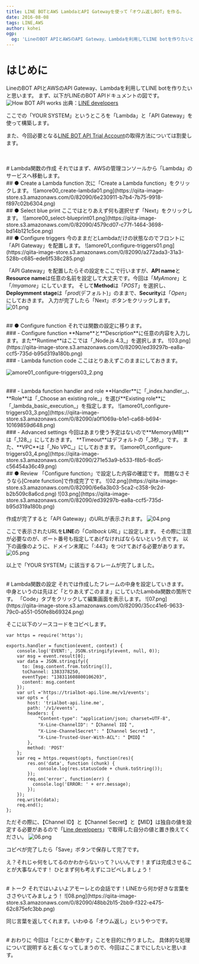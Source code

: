 ```yaml
---
title: LINE BOTとAWS LambdaとAPI Gatewayを使って「オウム返しBOT」を作る。
date: 2016-08-08
tags: LINE,AWS
author: kohei
ogp:
  og: 'LineのBOT APIとAWSのAPI Gateway、Lambdaを利用してLINE botを作りたいと思います。'
---
```


# はじめに
LineのBOT APIとAWSのAPI Gateway、Lambdaを利用してLINE botを作りたいと思います。
まず、以下がLINEのBOT APIドキュメントの図です。
![How BOT API works](https://developers.line.me/wp-content/uploads/2016/04/bot_img001.png)
出典：[LINE developers](https://developers.line.me/bot-api/overview#how_bot_works)

ここでの「YOUR SYSTEM」というところを「Lambda」と「API Gateway」を使って構築します。

また、今回必要となる[LINE BOT API Trial Account](https://business.line.me/services/products/4/introduction)の取得方法については割愛します。


<br>
<br>
# Lambda関数の作成
それではまず、AWSの管理コンソールから「Lambda」のサービスへ移動します。

<br>
## ● Create a Lambda function
次に「Create a Lambda function」をクリックします。
![amore00_create-lambda01.png](https://qiita-image-store.s3.amazonaws.com/0/82090/6e230911-b7b4-7b75-9918-f897c02b6304.png)

<br>
## ● Select blue print
ここではとりあえず何も選択せず「Next」をクリックします。
![amore00_select-blueprint01.png](https://qiita-image-store.s3.amazonaws.com/0/82090/4579cd07-c77f-1464-3698-bd14b121c5ce.png)

<br>
## ● Configure triggers
今のままだとLambdaだけの状態なのでフロントに「API Gateway」を配置します。
![amore01_configure-triggers01.png](https://qiita-image-store.s3.amazonaws.com/0/82090/a272ada3-31a3-528b-c685-ede6f538c285.png)

「API Gateway」を配置したらその設定をここで行いますが、**API name**と**Resource name**は任意の名前を設定して大丈夫です。今回は「_MyAmore_」と「_/myamore_」にしています。
そして**Method**は「_POST_」を選択し、**Deploymment stage**は「_prod_(デフォルト)」のままで、**Security**は「_Open_」にしておきます。
入力が完了したら「Next」ボタンをクリックします。
![01.png](https://qiita-image-store.s3.amazonaws.com/0/82090/6fce3683-d44f-ec25-f94a-c69a1ed08546.png)

<br>
## ● Configure function
それでは関数の設定に移ります。

<br>
###   - Configure function
**Name**と**Description**に任意の内容を入力します。また**Runtime**はここでは「_Node.js 4.3_」を選択します。
![03.png](https://qiita-image-store.s3.amazonaws.com/0/82090/ed39297b-ea8a-ccf5-735d-b95d319a180b.png)

<br>
###   - Lambda function code
ここはとりあえずこのままにしておきます。

![amore01_configure-triggers03_2.png](https://qiita-image-store.s3.amazonaws.com/0/82090/70e17b7a-9ab9-081f-778d-fc8c02cdd15f.png)

<br>
###   - Lambda function handler and role
**Handler**に「_index.handler_」、**Role**は「_Choose an existing role_」を選び**Existing role**に「_lambda_basic_execution_」を指定します。
![amore01_configure-triggers03_3.png](https://qiita-image-store.s3.amazonaws.com/0/82090/a0f1069a-b1e1-ca68-b694-10169859d648.png)

<br>
###   - Advanced settings
今回はあまり使う予定はないので**Memory(MB)**は「_128_」にしておきます。
**Timeout**はデフォルトの「_3秒_」です。
また、**VPC**は「_No VPC_」にしておきます。
![amore01_configure-triggers03_4.png](https://qiita-image-store.s3.amazonaws.com/0/82090/271e53a9-b533-f8b5-8cd5-c56454a36c49.png)

<br>
## ● Review
「Configure function」で設定した内容の確認です。
問題なさそうなら[Create function]で作成完了です。
![02.png](https://qiita-image-store.s3.amazonaws.com/0/82090/6e6a3b03-5ca2-c358-9c2d-b2b509c8a6cd.png)
![03.png](https://qiita-image-store.s3.amazonaws.com/0/82090/ed39297b-ea8a-ccf5-735d-b95d319a180b.png)


作成が完了すると「API Gateway」のURLが表示されます。
![04.png](https://qiita-image-store.s3.amazonaws.com/0/82090/fdd1265d-0627-1699-c34a-143e77141ac9.png)

ここで表示されたURLを**LINE**の「_Callback URL_」に設定します。
その際に注意が必要なのが、ポート番号も指定してあげなければならないという点です。
以下の画像のように、ドメイン末尾に「:443」をつけてあげる必要があります。
![05.png](https://qiita-image-store.s3.amazonaws.com/0/82090/781d37da-0d5c-d326-daa5-119de87c6a6c.png)

以上で「YOUR SYSTEM」に該当するフレームが完了しました。


<br>
# Lambda関数の設定
それでは作成したフレームの中身を設定していきます。
中身というのは先ほど「とりあえずこのまま」にしていたLambda関数の箇所です。
「Code」タブをクリックして編集画面を表示します。
![07.png](https://qiita-image-store.s3.amazonaws.com/0/82090/35cc41e6-9633-79c0-a551-050fe8b69324.png)

そこに以下のソースコードをコピペします。

```js:myAmore
var https = require('https');

exports.handler = function(event, context) {
    console.log('EVENT:', JSON.stringify(event, null, 0));
    var msg = event.result[0];
    var data = JSON.stringify({
      to: [msg.content.from.toString()],
      toChannel: 1383378250,
      eventType: "138311608800106203",
      content: msg.content
    });
    var url ='https://trialbot-api.line.me/v1/events';
    var opts = {
        host: 'trialbot-api.line.me',
        path: '/v1/events',
        headers: {
            "Content-type": "application/json; charset=UTF-8",
            "X-Line-ChannelID": "【Channel ID】",
            "X-Line-ChannelSecret": "【Channel Secret】",
            "X-Line-Trusted-User-With-ACL": "【MID】"
        },
        method: 'POST'
    };
    var req = https.request(opts, function(res){
        res.on('data', function (chunk) {
            console.log(res.statusCode + chunk.toString());
        });
        req.on('error', function(err) {
          console.log('ERROR: ' + err.message);
        });
    });
    req.write(data);
    req.end();
};
```

ただその際に、【Channel ID】と【Channel Secret】と【MID】は独自の値を設定する必要があるので「[Line developers](https://developers.line.me/channels/)」で取得した自分の値と置き換えてください。
![06.png](https://qiita-image-store.s3.amazonaws.com/0/82090/87c308e1-2ed4-31fd-d45f-d50d9c83ad10.png)

コピペが完了したら「Save」ボタンで保存して完了です。

え？それじゃ何をしてるのかわからないって？いいんです！まずは完成させることが大事なんです！
ひとまず何も考えずにコピペしましょう！


<br>
# トーク
それではいよいよアモーレとの会話です！LINEから何か好きな言葉をささやいてみましょう！
![08.png](https://qiita-image-store.s3.amazonaws.com/0/82090/48bb2b15-2bb9-f322-e475-62c875efc3bb.png)

同じ言葉を返してくれます。いわゆる「オウム返し」というやつです。


<br>
# おわりに
今回は「とにかく動かす」ことを目的に作りました。
具体的な処理について説明すると長くなってしまうので、今回はここまでにしたいと思います。


